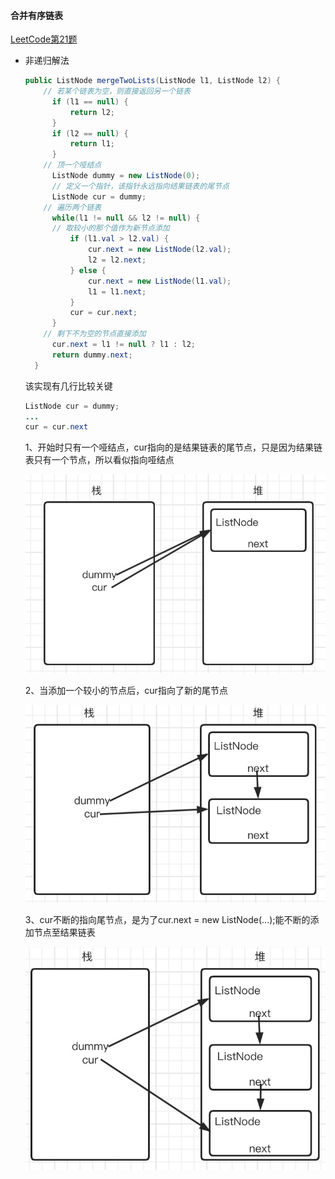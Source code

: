 #### 合并有序链表

[LeetCode第21题](https://leetcode-cn.com/problems/merge-two-sorted-lists/)

- 非递归解法

  ```java
  public ListNode mergeTwoLists(ListNode l1, ListNode l2) {
      // 若某个链表为空，则直接返回另一个链表
  		if (l1 == null) {
  			return l2;
  		}
  		if (l2 == null) {
  			return l1;
  		}
      // 顶一个哑结点
  		ListNode dummy = new ListNode(0);
  		// 定义一个指针，该指针永远指向结果链表的尾节点
  		ListNode cur = dummy;
      // 遍历两个链表
  		while(l1 != null && l2 != null) {
        // 取较小的那个值作为新节点添加
  			if (l1.val > l2.val) {
  				cur.next = new ListNode(l2.val);
  				l2 = l2.next;
  			} else {
  				cur.next = new ListNode(l1.val);
  				l1 = l1.next;
  			}
  			cur = cur.next;
  		}
      // 剩下不为空的节点直接添加
  		cur.next = l1 != null ? l1 : l2;
  		return dummy.next;
  	}
  ```

  该实现有几行比较关键
  ```java
  ListNode cur = dummy;
  ...
  cur = cur.next
  ```

  1、开始时只有一个哑结点，cur指向的是结果链表的尾节点，只是因为结果链表只有一个节点，所以看似指向哑结点

  ![](/assets/algorithm/mergeSortedList1.jpg)

  2、当添加一个较小的节点后，cur指向了新的尾节点

  ![](/assets/algorithm/mergeSortedList2.jpg)

  3、cur不断的指向尾节点，是为了cur.next = new ListNode(...);能不断的添加节点至结果链表

  ![](/assets/algorithm/mergeSortedList3.jpg)
